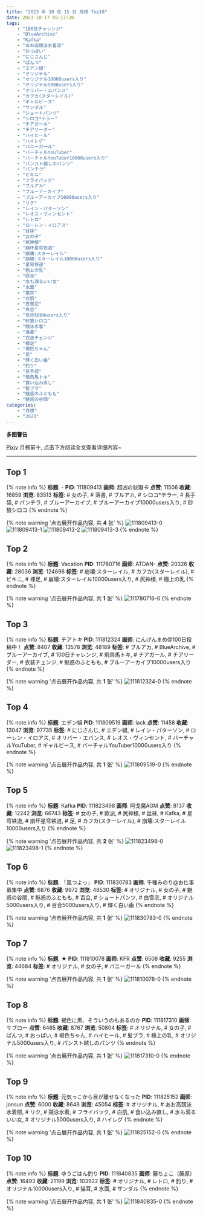 ```yaml
---
title: "2023 年 10 月 15 日 月榜 Top10"
date: 2023-10-17 05:17:20
tags:
    - "100日チャレンジ"
    - "BlueArchive"
    - "Kafka"
    - "あお高競泳水着部"
    - "おっぱい"
    - "にじさんじ"
    - "ぱんつ"
    - "エデン組"
    - "オリジナル"
    - "オリジナル10000users入り"
    - "オリジナル5000users入り"
    - "オリバー・エバンス"
    - "カフカ(スターレイル)"
    - "ギャルピース"
    - "サンダル"
    - "ショートパンツ"
    - "シロコ*テラー"
    - "チアガール"
    - "チアリーダー"
    - "ハイヒール"
    - "ハイレグ"
    - "バニーガール"
    - "バーチャルYouTuber"
    - "バーチャルYouTuber10000users入り"
    - "パンスト越しのパンツ"
    - "パンチラ"
    - "ビキニ"
    - "フライバック"
    - "ブルアカ"
    - "ブルーアーカイブ"
    - "ブルーアーカイブ10000users入り"
    - "リク"
    - "レイン・パターソン"
    - "レオス・ヴィンセント"
    - "レトロ"
    - "ローレン・イロアス"
    - "丝袜"
    - "女の子"
    - "尻神様"
    - "崩坏星穹铁道"
    - "崩壊:スターレイル"
    - "崩壊:スターレイル10000users入り"
    - "星穹铁道"
    - "極上の乳"
    - "欧派"
    - "水も滴るいい女"
    - "水面"
    - "猫耳"
    - "白肌"
    - "白雪恋"
    - "百合"
    - "百合5000users入り"
    - "砂狼シロコ"
    - "競泳水着"
    - "落書"
    - "衣装チェンジ"
    - "裸足"
    - "褐色ちゃん"
    - "足"
    - "輝く白い歯"
    - "釣り"
    - "長手袋"
    - "飛鳥馬トキ"
    - "食い込み直し"
    - "髪ブラ"
    - "魅惑のふともも"
    - "魅惑の谷間"
categories:
    - "月榜"
    - "2023"
---
```


<i class="fa fa-triangle-exclamation"></i>**多图警告**<i class="fa fa-triangle-exclamation"></i>

[Pixiv](https://www.pixiv.net/) 月榜前十, 点击下方阅读全文查看详细内容~

<!-- more -->

---

## Top 1

{% note info %}
**标题**: -
**PID**: 111809413 **画师**: 超凶の狄璐卡
**点赞**: 11506 **收藏**: 16859 **浏览**: 83513
**标签**: # 女の子, # 落書, # ブルアカ, # シロコ*テラー, # 長手袋, # パンチラ, # ブルーアーカイブ, # ブルーアーカイブ10000users入り, # 砂狼シロコ
{% endnote %}

{% note warning '点击展开作品内容, 共 **4** 张' %}
![111809413-0](https://i.pixiv.re/img-original/img/2023/09/18/00/00/33/111809413_p0.jpg)
![111809413-1](https://i.pixiv.re/img-original/img/2023/09/18/00/00/33/111809413_p1.jpg)
![111809413-2](https://i.pixiv.re/img-original/img/2023/09/18/00/00/33/111809413_p2.jpg)
![111809413-3](https://i.pixiv.re/img-original/img/2023/09/18/00/00/33/111809413_p3.jpg)
{% endnote %}

## Top 2

{% note info %}
**标题**: Vacation
**PID**: 111780716 **画师**: ATDAN-
**点赞**: 20326 **收藏**: 28036 **浏览**: 124896
**标签**: # 崩壊:スターレイル, # カフカ(スターレイル), # ビキニ, # 裸足, # 崩壊:スターレイル10000users入り, # 尻神様, # 極上の乳
{% endnote %}

{% note warning '点击展开作品内容, 共 **1** 张' %}
![111780716-0](https://i.pixiv.re/img-original/img/2023/09/17/04/13/32/111780716_p0.jpg)
{% endnote %}

## Top 3

{% note info %}
**标题**: チアトキ
**PID**: 111812324 **画师**: にんげんまめ@100日投稿中！
**点赞**: 8407 **收藏**: 13578 **浏览**: 48189
**标签**: # ブルアカ, # BlueArchive, # ブルーアーカイブ, # 100日チャレンジ, # 飛鳥馬トキ, # チアガール, # チアリーダー, # 衣装チェンジ, # 魅惑のふともも, # ブルーアーカイブ10000users入り
{% endnote %}

{% note warning '点击展开作品内容, 共 **1** 张' %}
![111812324-0](https://i.pixiv.re/img-original/img/2023/09/18/01/26/37/111812324_p0.png)
{% endnote %}

## Top 4

{% note info %}
**标题**: エデン組
**PID**: 111809519 **画师**: lack
**点赞**: 11458 **收藏**: 13047 **浏览**: 97735
**标签**: # にじさんじ, # エデン組, # レイン・パターソン, # ローレン・イロアス, # オリバー・エバンス, # レオス・ヴィンセント, # バーチャルYouTuber, # ギャルピース, # バーチャルYouTuber10000users入り
{% endnote %}

{% note warning '点击展开作品内容, 共 **1** 张' %}
![111809519-0](https://i.pixiv.re/img-original/img/2023/09/18/00/01/18/111809519_p0.png)
{% endnote %}

## Top 5

{% note info %}
**标题**: Kafka
**PID**: 111823498 **画师**: 阿戈魔AGM
**点赞**: 8137 **收藏**: 12242 **浏览**: 66743
**标签**: # 女の子, # 欧派, # 尻神様, # 丝袜, # Kafka, # 星穹铁道, # 崩坏星穹铁道, # 足, # カフカ(スターレイル), # 崩壊:スターレイル10000users入り
{% endnote %}

{% note warning '点击展开作品内容, 共 **2** 张' %}
![111823498-0](https://i.pixiv.re/img-original/img/2023/09/18/13/38/05/111823498_p0.jpg)
![111823498-1](https://i.pixiv.re/img-original/img/2023/09/18/13/38/05/111823498_p1.jpg)
{% endnote %}

## Top 6

{% note info %}
**标题**: 「風つよっ」
**PID**: 111830783 **画师**: 千種みのり@お仕事募集中
**点赞**: 6876 **收藏**: 9972 **浏览**: 48530
**标签**: # オリジナル, # 女の子, # 魅惑の谷間, # 魅惑のふともも, # 百合, # ショートパンツ, # 白雪恋, # オリジナル5000users入り, # 百合5000users入り, # 輝く白い歯
{% endnote %}

{% note warning '点击展开作品内容, 共 **1** 张' %}
![111830783-0](https://i.pixiv.re/img-original/img/2023/09/18/19/05/02/111830783_p0.jpg)
{% endnote %}

## Top 7

{% note info %}
**标题**: ★
**PID**: 111810078 **画师**: KFR
**点赞**: 6508 **收藏**: 9255 **浏览**: 44684
**标签**: # オリジナル, # 女の子, # バニーガール
{% endnote %}

{% note warning '点击展开作品内容, 共 **1** 张' %}
![111810078-0](https://i.pixiv.re/img-original/img/2023/09/18/00/11/34/111810078_p0.jpg)
{% endnote %}

## Top 8

{% note info %}
**标题**: 褐色に黒、そういうのもあるのか
**PID**: 111817310 **画师**: サブロー
**点赞**: 6465 **收藏**: 8767 **浏览**: 50804
**标签**: # オリジナル, # 女の子, # ぱんつ, # おっぱい, # 褐色ちゃん, # ハイヒール, # 髪ブラ, # 極上の乳, # オリジナル5000users入り, # パンスト越しのパンツ
{% endnote %}

{% note warning '点击展开作品内容, 共 **1** 张' %}
![111817310-0](https://i.pixiv.re/img-original/img/2023/09/18/07/41/48/111817310_p0.jpg)
{% endnote %}

## Top 9

{% note info %}
**标题**: 元気っこから目が離せなくなった
**PID**: 111825152 **画师**: jonsun
**点赞**: 6000 **收藏**: 8648 **浏览**: 45054
**标签**: # オリジナル, # あお高競泳水着部, # リク, # 競泳水着, # フライバック, # 白肌, # 食い込み直し, # 水も滴るいい女, # オリジナル5000users入り, # ハイレグ
{% endnote %}

{% note warning '点击展开作品内容, 共 **1** 张' %}
![111825152-0](https://i.pixiv.re/img-original/img/2023/09/18/15/01/08/111825152_p0.jpg)
{% endnote %}

## Top 10

{% note info %}
**标题**: ゆうごはん釣り
**PID**: 111840835 **画师**: 藤ちょこ（藤原）
**点赞**: 16493 **收藏**: 21199 **浏览**: 103922
**标签**: # オリジナル, # レトロ, # 釣り, # オリジナル10000users入り, # 猫耳, # 水面, # サンダル
{% endnote %}

{% note warning '点击展开作品内容, 共 **1** 张' %}
![111840835-0](https://i.pixiv.re/img-original/img/2023/09/19/00/01/10/111840835_p0.png)
{% endnote %}
